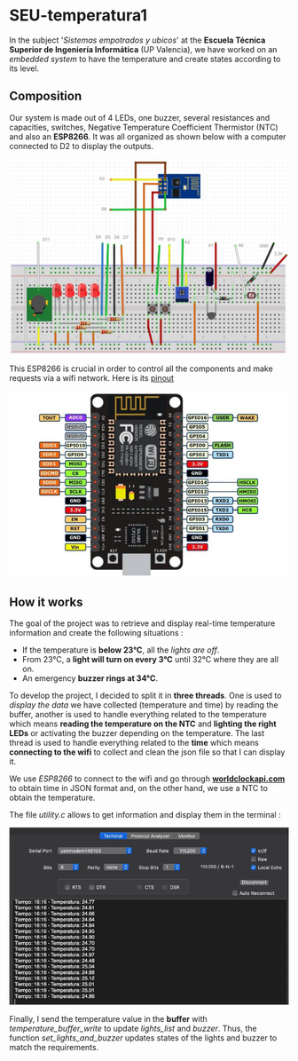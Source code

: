 # SEU-temperatura1

In the subject '*Sistemas empotrados y ubicos*' at the **Escuela Técnica Superior de Ingeniería Informática** (UP Valencia), we have worked on an *embedded system* to have the temperature and create states according to its level.

## Composition

Our system is made out of 4 LEDs, one buzzer, several resistances and capacities, switches, Negative Temperature Coefficient Thermistor (NTC) and also an **ESP8266**. It was all organized as shown below with a computer connected to D2 to display the outputs.
 
 
![alt text](https://github.com/luceien/SEU-temperatura1/blob/main/Images/schema.jpg)
 
  
This ESP8266 is crucial in order to control all the components and make requests via a wifi network. Here is its [pinout](https://components101.com/development-boards/nodemcu-esp8266-pinout-features-and-datasheet "ESP8266 Pinout") 
 
  
![alt text](https://github.com/luceien/SEU-temperatura1/blob/main/Images/ESP8266.jpg)
 

## How it works

The goal of the project was to retrieve and display real-time temperature information and create the following situations :
- If the temperature is **below 23°C**, all the *lights are off*.
- From 23°C, a **light will turn on every 3°C** until 32°C where they are all on.
- An emergency **buzzer rings at 34°C**.
 
 
To develop the project, I decided to split it in **three threads**. One is used to *display the data* we have collected (temperature and time) by reading the buffer, another is used to handle everything related to the temperature which means **reading the temperature on the NTC** and **lighting the right LEDs** or activating the buzzer depending on the temperature.
The last thread is used to handle everything related to the **time** which means **connecting to the wifi** to collect and clean the json file so that I can display it.


We use *ESP8266* to connect to the wifi and go through [**worldclockapi.com**](worldclockapi.com) to obtain time in JSON format and, on the other hand, we use a NTC to obtain the temperature.

The file *utility.c* allows to get information and display them in the terminal : 
 
![alt text](https://github.com/luceien/SEU-temperatura1/blob/main/Images/temperature.jpg)
 
 
Finally, I send the temperature value in the **buffer** with *temperature_buffer_write* to update *lights_list* and *buzzer*. Thus, the function *set_lights_and_buzzer* updates states of the lights and buzzer to match the requirements.
